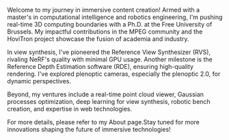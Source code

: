 Welcome to my journey in immersive content creation! Armed with a master's in computational intelligence and robotics engineering, I'm pushing real-time 3D computing boundaries with a Ph.D. at the Free University of Brussels. My impactful contributions in the MPEG community and the HoviTron project showcase the fusion of academia and industry.

In view synthesis, I've pioneered the Reference View Synthesizer (RVS), rivaling NeRF's quality with minimal GPU usage. Another milestone is the Reference Depth Estimation software (RDE), ensuring high-quality rendering. I've explored plenoptic cameras, especially the plenoptic 2.0, for dynamic perspectives.

Beyond, my ventures include a real-time point cloud viewer, Gaussian processes optimization, deep learning for view synthesis, robotic bench creation, and expertise in web technologies.

For more details, please refer to my About page.Stay tuned for more innovations shaping the future of immersive technologies!